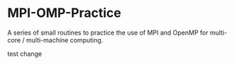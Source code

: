 MPI-OMP-Practice
================

A series of small routines to practice the use of MPI and OpenMP for multi-core / multi-machine computing.

test change
